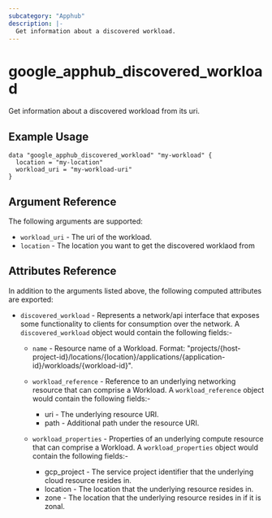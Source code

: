 ```yaml
---
subcategory: "Apphub"
description: |-
  Get information about a discovered workload.
---
```


# google\_apphub\_discovered_workload

Get information about a discovered workload from its uri.


## Example Usage


```hcl
data "google_apphub_discovered_workload" "my-workload" {
  location = "my-location"
  workload_uri = "my-workload-uri"
}
```

## Argument Reference

The following arguments are supported:

* `workload_uri` - The uri of the workload.
* `location` - The location you want to get the discovered worklaod from

## Attributes Reference

In addition to the arguments listed above, the following computed attributes are exported:

* `discovered_workload` - Represents a network/api interface that exposes some functionality to clients for consumption over the network. A `discovered_workload` object would contain the following fields:-

  - `name` - Resource name of a Workload. Format: "projects/{host-project-id}/locations/{location}/applications/{application-id}/workloads/{workload-id}".

  - `workload_reference` - Reference to an underlying networking resource that can comprise a Workload. A `workload_reference` object would contain the following fields:-
    - uri - The underlying resource URI.
    - path - Additional path under the resource URI.

  - `workload_properties` - Properties of an underlying compute resource that can comprise a Workload. A `workload_properties` object would contain the following fields:-
      - gcp_project - The service project identifier that the underlying cloud resource resides in.
      - location - The location that the underlying resource resides in.
      - zone - The location that the underlying resource resides in if it is zonal.
